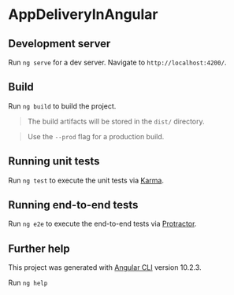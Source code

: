 # AppDeliveryInAngular

## Development server

Run `ng serve` for a dev server. Navigate to `http://localhost:4200/`.

## Build

Run `ng build` to build the project.

> The build artifacts will be stored in the `dist/` directory.

> Use the `--prod` flag for a production build.

## Running unit tests

Run `ng test` to execute the unit tests via [Karma](https://karma-runner.github.io).

## Running end-to-end tests

Run `ng e2e` to execute the end-to-end tests via [Protractor](http://www.protractortest.org/).

## Further help

This project was generated with [Angular CLI](https://github.com/angular/angular-cli) version 10.2.3.

Run `ng help`

